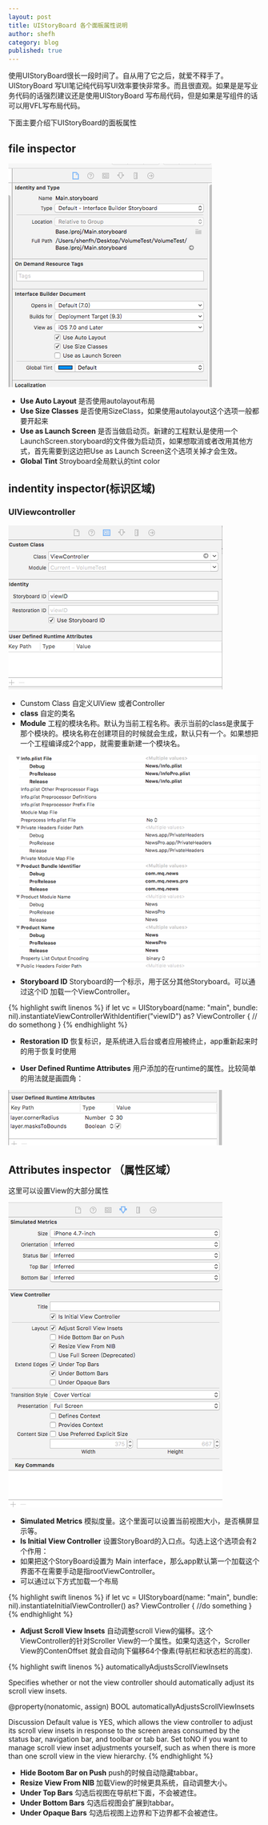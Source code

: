 ```yaml
---
layout: post
title: UIStoryBoard 各个面板属性说明
author: shefh
category: blog
published: true
---
```


 使用UIStoryBoard很长一段时间了。自从用了它之后，就爱不释手了。UIStoryBoard 写UI笔记纯代码写UI效率要快非常多。而且很直观。如果是是写业务代码的话强烈建议还是使用UIStoryBoard 写布局代码，但是如果是写组件的话可以用VFL写布局代码。

 下面主要介绍下UIStoryBoard的面板属性


## file inspector


![fileInspector](/images/fileInspector.png) 

 * **Use Auto Layout**   是否使用autolayout布局
 * **Use Size Classes** 是否使用SizeClass，如果使用autolayout这个选项一般都要开起来
 * **Use as Launch Screen** 是否当做启动页。新建的工程默认是使用一个LaunchScreen.storyboard的文件做为启动页，如果想取消或者改用其他方式，首先需要到这边把Use as Launch Screen这个选项关掉才会生效。
 * **Global Tint** Stroyboard全局默认的tint color

## indentity inspector(标识区域)
### UIViewcontroller

 ![indentifySpector](/images/indentifySpector.png)

 * Cunstom Class 自定义UIView 或者Controller
  * **class** 自定的类名
  * **Module** 工程的模块名称。默认为当前工程名称。表示当前的class是隶属于那个模块的。模块名称在创建项目的时候就会生成，默认只有一个。如果想把一个工程编译成2个app，就需要重新建一个模块名。

  ![moduleinfo](/images/moduleinfo.png)

  * **Storyboard ID** Storyboard的一个标示，用于区分其他Storyboard。可以通过这个ID 加载一个ViewController。

{% highlight swift linenos %}
 if let vc = UIStoryboard(name: "main", bundle: nil).instantiateViewControllerWithIdentifier("viewID") as? ViewController {
       // do somethong
 }
{% endhighlight %}

 * **Restoration ID** 恢复标识，是系统进入后台或者应用被终止，app重新起来时的用于恢复时使用

 * **User Defined Runtime Attributes** 用户添加的在runtime的属性。比较简单的用法就是画圆角：

 ![runtimeAttribute](/images/runtimeAttribute.png)

 

## Attributes inspector （属性区域）
 这里可以设置View的大部分属性

 ![attributesSpector](/images/attributesSpector.png) 

 * **Simulated Metrics** 模拟度量。这个里面可以设置当前视图大小，是否横屏显示等。
 * **Is Initial View Controller** 设置StoryBoard的入口点。勾选上这个选项会有2个作用：
  * 如果把这个StoryBoard设置为 Main interface，那么app默认第一个加载这个界面不在需要手动是指rootViewController。
  * 可以通过以下方式加载一个布局

  {% highlight swift linenos %}
if let vc = UIStoryboard(name: "main", bundle: nil).instantiateInitialViewController() as? ViewController {
    //do something
}
  {% endhighlight %}

* **Adjust Scroll View Insets** 自动调整scroll View的偏移。这个ViewController的针对Scroller View的一个属性。如果勾选这个，Scroller View的ContenOffset 就会自动向下偏移64个像素(导航栏和状态栏的高度).

{% highlight swift linenos %}
automaticallyAdjustsScrollViewInsets

Specifies whether or not the view controller should automatically adjust its scroll view insets.

  @property(nonatomic, assign) BOOL automaticallyAdjustsScrollViewInsets

Discussion
  Default value is YES, which allows the view controller to adjust its scroll view insets in response to the screen areas consumed by the status bar, navigation bar, and toolbar or tab bar. Set toNO if you want to manage scroll view inset adjustments yourself, such as when there is more than one scroll view in the view hierarchy.
{% endhighlight %}

* **Hide Bootom Bar on Push** push的时候自动隐藏tabbar。
* **Resize View From NIB** 加载View的时候更具系统，自动调整大小。
* **Under Top Bars** 勾选后视图在导航栏下面，不会被遮住。
* **Under Bottom Bars** 勾选后视图会扩展到tabbar。
* **Under Opaque Bars** 勾选后视图上边界和下边界都不会被遮住。

